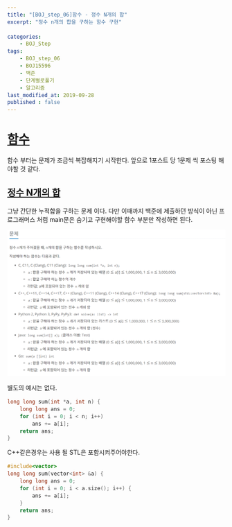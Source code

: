 ```yaml
---
title: "[BOJ_step_06]함수 - 정수 N개의 합"
excerpt: "정수 n개의 합을 구하는 함수 구현"

categories:
    - BOJ_Step
tags:
    - BOJ_step_06
    - BOJ15596
    - 백준
    - 단계별로풀기
    - 알고리즘
last_modified_at: 2019-09-28
published : false
---
```

# [함수](https://www.acmicpc.net/step/5)
함수 부터는 문제가 조금씩 복잡해지기 시작한다. 앞으로 1포스트 당 1문제 씩 포스팅 해야할 것 같다.
  
## [정수 N개의 합](https://www.acmicpc.net/problem/15596)
그냥 간단한 누적합을 구하는 문제 이다. 다만 이때까지 백준에 제출하던 방식이 아닌 프로그래머스 처럼 main문은 숨기고 구현해야할 함수 부분만 작성하면 된다.
  
[![문제](/assets/BOJ-step/BOJ-Step06-01-img01.PNG)](/assets/BOJ-step/BOJ-Step06-01-img01.PNG)  
  
별도의 예시는 없다.
```c  
long long sum(int *a, int n) {
	long long ans = 0;
	for (int i = 0; i < n; i++)
		ans += a[i];
	return ans;
}
```  
  
C++같은경우는 사용 될 STL은 포함시켜주어야한다.
```cpp  
#include<vector>
long long sum(vector<int> &a) {
	long long ans = 0;
	for (int i = 0; i < a.size(); i++) {
		ans += a[i];
	}
	return ans;
}
```  
